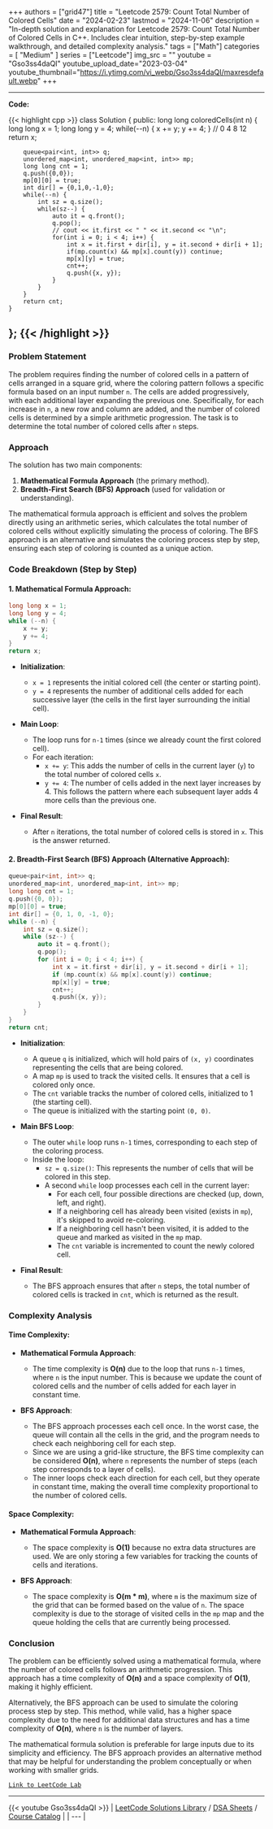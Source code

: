 
+++
authors = ["grid47"]
title = "Leetcode 2579: Count Total Number of Colored Cells"
date = "2024-02-23"
lastmod = "2024-11-06"
description = "In-depth solution and explanation for Leetcode 2579: Count Total Number of Colored Cells in C++. Includes clear intuition, step-by-step example walkthrough, and detailed complexity analysis."
tags = ["Math"]
categories = [
    "Medium"
]
series = ["Leetcode"]
img_src = ""
youtube = "Gso3ss4daQI"
youtube_upload_date="2023-03-04"
youtube_thumbnail="https://i.ytimg.com/vi_webp/Gso3ss4daQI/maxresdefault.webp"
+++



---
**Code:**

{{< highlight cpp >}}
class Solution {
public:
    long long coloredCells(int n) {
        long long x = 1;
        long long y = 4;
        while(--n) {
            x += y;
            y += 4;
        }
        // 0 4 8 12
        return x;
        
        queue<pair<int, int>> q;
        unordered_map<int, unordered_map<int, int>> mp;
        long long cnt = 1;
        q.push({0,0});
        mp[0][0] = true;
        int dir[] = {0,1,0,-1,0};
        while(--n) {
            int sz = q.size();
            while(sz--) {
                auto it = q.front();
                q.pop();
                // cout << it.first << " " << it.second << "\n";
                for(int i = 0; i < 4; i++) {
                    int x = it.first + dir[i], y = it.second + dir[i + 1];
                    if(mp.count(x) && mp[x].count(y)) continue;
                    mp[x][y] = true;
                    cnt++;
                    q.push({x, y});
                }
            }
        }
        return cnt;
    }
};
{{< /highlight >}}
---

### Problem Statement

The problem requires finding the number of colored cells in a pattern of cells arranged in a square grid, where the coloring pattern follows a specific formula based on an input number `n`. The cells are added progressively, with each additional layer expanding the previous one. Specifically, for each increase in `n`, a new row and column are added, and the number of colored cells is determined by a simple arithmetic progression. The task is to determine the total number of colored cells after `n` steps.

### Approach

The solution has two main components:
1. **Mathematical Formula Approach** (the primary method).
2. **Breadth-First Search (BFS) Approach** (used for validation or understanding).

The mathematical formula approach is efficient and solves the problem directly using an arithmetic series, which calculates the total number of colored cells without explicitly simulating the process of coloring. The BFS approach is an alternative and simulates the coloring process step by step, ensuring each step of coloring is counted as a unique action.

### Code Breakdown (Step by Step)

#### 1. **Mathematical Formula Approach**:
```cpp
long long x = 1;
long long y = 4;
while (--n) {
    x += y;
    y += 4;
}
return x;
```
- **Initialization**: 
  - `x = 1` represents the initial colored cell (the center or starting point). 
  - `y = 4` represents the number of additional cells added for each successive layer (the cells in the first layer surrounding the initial cell).
  
- **Main Loop**: 
  - The loop runs for `n-1` times (since we already count the first colored cell).
  - For each iteration:
    - `x += y`: This adds the number of cells in the current layer (`y`) to the total number of colored cells `x`.
    - `y += 4`: The number of cells added in the next layer increases by 4. This follows the pattern where each subsequent layer adds 4 more cells than the previous one.

- **Final Result**: 
  - After `n` iterations, the total number of colored cells is stored in `x`. This is the answer returned.

#### 2. **Breadth-First Search (BFS) Approach** (Alternative Approach):
```cpp
queue<pair<int, int>> q;
unordered_map<int, unordered_map<int, int>> mp;
long long cnt = 1;
q.push({0, 0});
mp[0][0] = true;
int dir[] = {0, 1, 0, -1, 0};
while (--n) {
    int sz = q.size();
    while (sz--) {
        auto it = q.front();
        q.pop();
        for (int i = 0; i < 4; i++) {
            int x = it.first + dir[i], y = it.second + dir[i + 1];
            if (mp.count(x) && mp[x].count(y)) continue;
            mp[x][y] = true;
            cnt++;
            q.push({x, y});
        }
    }
}
return cnt;
```
- **Initialization**:
  - A queue `q` is initialized, which will hold pairs of `(x, y)` coordinates representing the cells that are being colored.
  - A map `mp` is used to track the visited cells. It ensures that a cell is colored only once. 
  - The `cnt` variable tracks the number of colored cells, initialized to 1 (the starting cell).
  - The queue is initialized with the starting point `(0, 0)`.

- **Main BFS Loop**: 
  - The outer `while` loop runs `n-1` times, corresponding to each step of the coloring process.
  - Inside the loop:
    - `sz = q.size()`: This represents the number of cells that will be colored in this step.
    - A second `while` loop processes each cell in the current layer:
      - For each cell, four possible directions are checked (up, down, left, and right).
      - If a neighboring cell has already been visited (exists in `mp`), it's skipped to avoid re-coloring.
      - If a neighboring cell hasn't been visited, it is added to the queue and marked as visited in the `mp` map.
      - The `cnt` variable is incremented to count the newly colored cell.

- **Final Result**:
  - The BFS approach ensures that after `n` steps, the total number of colored cells is tracked in `cnt`, which is returned as the result.

### Complexity Analysis

#### Time Complexity:
- **Mathematical Formula Approach**:
  - The time complexity is **O(n)** due to the loop that runs `n-1` times, where `n` is the input number. This is because we update the count of colored cells and the number of cells added for each layer in constant time.

- **BFS Approach**:
  - The BFS approach processes each cell once. In the worst case, the queue will contain all the cells in the grid, and the program needs to check each neighboring cell for each step.
  - Since we are using a grid-like structure, the BFS time complexity can be considered **O(n)**, where `n` represents the number of steps (each step corresponds to a layer of cells).
  - The inner loops check each direction for each cell, but they operate in constant time, making the overall time complexity proportional to the number of colored cells.

#### Space Complexity:
- **Mathematical Formula Approach**:
  - The space complexity is **O(1)** because no extra data structures are used. We are only storing a few variables for tracking the counts of cells and iterations.

- **BFS Approach**:
  - The space complexity is **O(m * m)**, where `m` is the maximum size of the grid that can be formed based on the value of `n`. The space complexity is due to the storage of visited cells in the `mp` map and the queue holding the cells that are currently being processed.

### Conclusion

The problem can be efficiently solved using a mathematical formula, where the number of colored cells follows an arithmetic progression. This approach has a time complexity of **O(n)** and a space complexity of **O(1)**, making it highly efficient.

Alternatively, the BFS approach can be used to simulate the coloring process step by step. This method, while valid, has a higher space complexity due to the need for additional data structures and has a time complexity of **O(n)**, where `n` is the number of layers.

The mathematical formula solution is preferable for large inputs due to its simplicity and efficiency. The BFS approach provides an alternative method that may be helpful for understanding the problem conceptually or when working with smaller grids.

[`Link to LeetCode Lab`](https://leetcode.com/problems/count-total-number-of-colored-cells/description/)

---
{{< youtube Gso3ss4daQI >}}
| [LeetCode Solutions Library](https://grid47.xyz/leetcode/) / [DSA Sheets](https://grid47.xyz/sheets/) / [Course Catalog](https://grid47.xyz/courses/) |
| --- |
